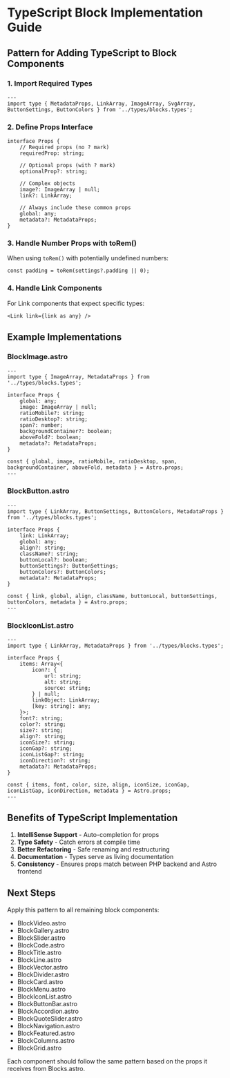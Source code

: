 # TypeScript Block Implementation Guide

## Pattern for Adding TypeScript to Block Components

### 1. Import Required Types
```astro
---
import type { MetadataProps, LinkArray, ImageArray, SvgArray, ButtonSettings, ButtonColors } from '../types/blocks.types';
```

### 2. Define Props Interface
```astro
interface Props {
	// Required props (no ? mark)
	requiredProp: string;

	// Optional props (with ? mark)
	optionalProp?: string;

	// Complex objects
	image?: ImageArray | null;
	link?: LinkArray;

	// Always include these common props
	global: any;
	metadata?: MetadataProps;
}
```

### 3. Handle Number Props with toRem()
When using `toRem()` with potentially undefined numbers:
```astro
const padding = toRem(settings?.padding || 0);
```

### 4. Handle Link Components
For Link components that expect specific types:
```astro
<Link link={link as any} />
```

## Example Implementations

### BlockImage.astro
```astro
---
import type { ImageArray, MetadataProps } from '../types/blocks.types';

interface Props {
	global: any;
	image: ImageArray | null;
	ratioMobile?: string;
	ratioDesktop?: string;
	span?: number;
	backgroundContainer?: boolean;
	aboveFold?: boolean;
	metadata?: MetadataProps;
}

const { global, image, ratioMobile, ratioDesktop, span, backgroundContainer, aboveFold, metadata } = Astro.props;
---
```

### BlockButton.astro
```astro
---
import type { LinkArray, ButtonSettings, ButtonColors, MetadataProps } from '../types/blocks.types';

interface Props {
	link: LinkArray;
	global: any;
	align?: string;
	className?: string;
	buttonLocal?: boolean;
	buttonSettings?: ButtonSettings;
	buttonColors?: ButtonColors;
	metadata?: MetadataProps;
}

const { link, global, align, className, buttonLocal, buttonSettings, buttonColors, metadata } = Astro.props;
---
```

### BlockIconList.astro
```astro
---
import type { LinkArray, MetadataProps } from '../types/blocks.types';

interface Props {
	items: Array<{
		icon?: {
			url: string;
			alt: string;
			source: string;
		} | null;
		linkObject: LinkArray;
		[key: string]: any;
	}>;
	font?: string;
	color?: string;
	size?: string;
	align?: string;
	iconSize?: string;
	iconGap?: string;
	iconListGap?: string;
	iconDirection?: string;
	metadata?: MetadataProps;
}

const { items, font, color, size, align, iconSize, iconGap, iconListGap, iconDirection, metadata } = Astro.props;
---
```

## Benefits of TypeScript Implementation

1. **IntelliSense Support** - Auto-completion for props
2. **Type Safety** - Catch errors at compile time
3. **Better Refactoring** - Safe renaming and restructuring
4. **Documentation** - Types serve as living documentation
5. **Consistency** - Ensures props match between PHP backend and Astro frontend

## Next Steps

Apply this pattern to all remaining block components:
- BlockVideo.astro
- BlockGallery.astro
- BlockSlider.astro
- BlockCode.astro
- BlockTitle.astro
- BlockLine.astro
- BlockVector.astro
- BlockDivider.astro
- BlockCard.astro
- BlockMenu.astro
- BlockIconList.astro
- BlockButtonBar.astro
- BlockAccordion.astro
- BlockQuoteSlider.astro
- BlockNavigation.astro
- BlockFeatured.astro
- BlockColumns.astro
- BlockGrid.astro

Each component should follow the same pattern based on the props it receives from Blocks.astro.

